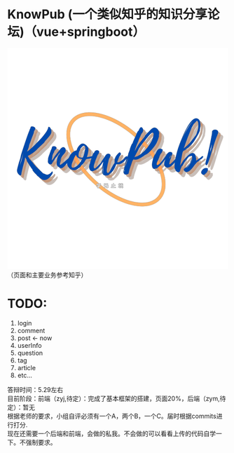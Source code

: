 # KnowPub (一个类似知乎的知识分享论坛)（vue+springboot）
![image](https://github.com/Gringoire-99/know_pub/blob/master/know_pub_%E5%89%8D%E7%AB%AF/src/assets/login/logo.png)
（页面和主要业务参考知乎）
   
   # TODO:
   1. login
   5. comment 
   5. post <- now
   3. userInfo
   4. question
   6. tag
   7. article
   8. etc...
   
   
答辩时间：5.29左右  
目前阶段：前端（zyj,待定）：完成了基本框架的搭建，页面20%，后端（zym,待定）：暂无  
根据老师的要求，小组自评必须有一个A，两个B，一个C。届时根据commits进行打分.  
现在还需要一个后端和前端，会做的私我。不会做的可以看看上传的代码自学一下。不强制要求。  
